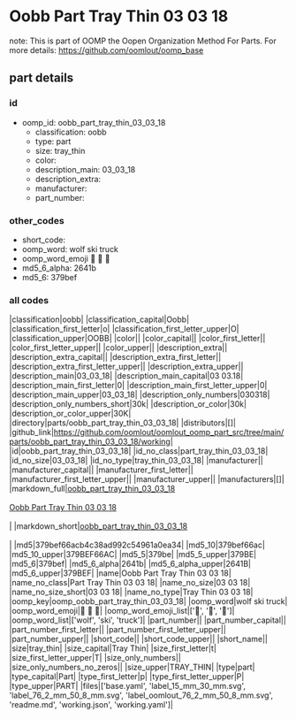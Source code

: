 # Oobb Part Tray Thin 03 03 18  

note: This is part of OOMP the Oopen Organization Method For Parts. For more details: https://github.com/oomlout/oomp_base

##  part details





### id
* oomp_id: oobb_part_tray_thin_03_03_18
  * classification: oobb
  * type: part
  * size: tray_thin
  * color: 
  * description_main: 03_03_18
  * description_extra: 
  * manufacturer: 
  * part_number: 

### other_codes
* short_code: 
* oomp_word: wolf ski truck
* oomp_word_emoji :wolf: :ski: :truck:
* md5_6_alpha: 2641b
* md5_6: 379bef

### all codes 
|classification|oobb|
|classification_capital|Oobb|
|classification_first_letter|o|
|classification_first_letter_upper|O|
|classification_upper|OOBB|
|color||
|color_capital||
|color_first_letter||
|color_first_letter_upper||
|color_upper||
|description_extra||
|description_extra_capital||
|description_extra_first_letter||
|description_extra_first_letter_upper||
|description_extra_upper||
|description_main|03_03_18|
|description_main_capital|03 03.18|
|description_main_first_letter|0|
|description_main_first_letter_upper|0|
|description_main_upper|03_03_18|
|description_only_numbers|030318|
|description_only_numbers_short|30k|
|description_or_color|30k|
|description_or_color_upper|30K|
|directory|parts/oobb_part_tray_thin_03_03_18|
|distributors|[]|
|github_link|https://github.com/oomlout/oomlout_oomp_part_src/tree/main/parts/oobb_part_tray_thin_03_03_18/working|
|id|oobb_part_tray_thin_03_03_18|
|id_no_class|part_tray_thin_03_03_18|
|id_no_size|03_03_18|
|id_no_type|tray_thin_03_03_18|
|manufacturer||
|manufacturer_capital||
|manufacturer_first_letter||
|manufacturer_first_letter_upper||
|manufacturer_upper||
|manufacturers|[]|
|markdown_full|[oobb_part_tray_thin_03_03_18](https://github.com/oomlout/oomlout_oomp_part_src/tree/main/parts/oobb_part_tray_thin_03_03_18/working)<br>[](https://github.com/oomlout/oomlout_oomp_part_src/tree/main/parts/oobb_part_tray_thin_03_03_18/working)<br>[Oobb Part Tray Thin 03 03 18](https://github.com/oomlout/oomlout_oomp_part_src/tree/main/parts/oobb_part_tray_thin_03_03_18/working)<br><br>|
|markdown_short|[oobb_part_tray_thin_03_03_18](https://github.com/oomlout/oomlout_oomp_part_src/tree/main/parts/oobb_part_tray_thin_03_03_18/working)<br><br>|
|md5|379bef66acb4c38ad992c54961a0ea34|
|md5_10|379bef66ac|
|md5_10_upper|379BEF66AC|
|md5_5|379be|
|md5_5_upper|379BE|
|md5_6|379bef|
|md5_6_alpha|2641b|
|md5_6_alpha_upper|2641B|
|md5_6_upper|379BEF|
|name|Oobb Part Tray Thin 03 03 18|
|name_no_class|Part Tray Thin 03 03 18|
|name_no_size|03 03 18|
|name_no_size_short|03 03 18|
|name_no_type|Tray Thin 03 03 18|
|oomp_key|oomp_oobb_part_tray_thin_03_03_18|
|oomp_word|wolf ski truck|
|oomp_word_emoji|:wolf: :ski: :truck:|
|oomp_word_emoji_list|[':wolf:', ':ski:', ':truck:']|
|oomp_word_list|['wolf', 'ski', 'truck']|
|part_number||
|part_number_capital||
|part_number_first_letter||
|part_number_first_letter_upper||
|part_number_upper||
|short_code||
|short_code_upper||
|short_name||
|size|tray_thin|
|size_capital|Tray Thin|
|size_first_letter|t|
|size_first_letter_upper|T|
|size_only_numbers||
|size_only_numbers_no_zeros||
|size_upper|TRAY_THIN|
|type|part|
|type_capital|Part|
|type_first_letter|p|
|type_first_letter_upper|P|
|type_upper|PART|
|files|['base.yaml', 'label_15_mm_30_mm.svg', 'label_76_2_mm_50_8_mm.svg', 'label_oomlout_76_2_mm_50_8_mm.svg', 'readme.md', 'working.json', 'working.yaml']|
